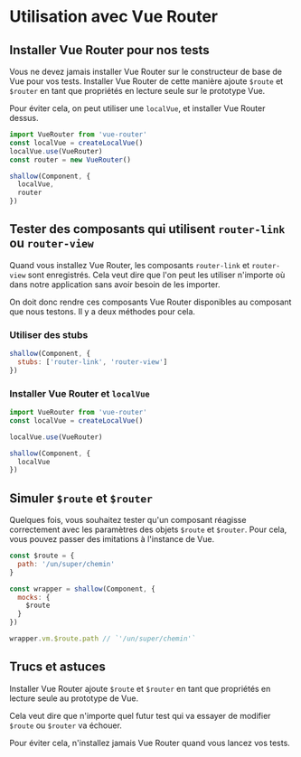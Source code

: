 # Utilisation avec Vue Router

## Installer Vue Router pour nos tests

Vous ne devez jamais installer Vue Router sur le constructeur de base de Vue pour vos tests. Installer Vue Router de cette manière ajoute `$route` et `$router` en tant que propriétés en lecture seule sur le prototype Vue.

Pour éviter cela, on peut utiliser une `localVue`, et installer Vue Router dessus.

```js
import VueRouter from 'vue-router'
const localVue = createLocalVue()
localVue.use(VueRouter)
const router = new VueRouter()

shallow(Component, {
  localVue,
  router
})
```

## Tester des composants qui utilisent `router-link` ou `router-view`

Quand vous installez Vue Router, les composants `router-link` et `router-view` sont enregistrés. Cela veut dire que l'on peut les utiliser n'importe où dans notre application sans avoir besoin de les importer.

On doit donc rendre ces composants Vue Router disponibles au composant que nous testons. Il y a deux méthodes pour cela.

### Utiliser des stubs

```js
shallow(Component, {
  stubs: ['router-link', 'router-view']
})
```

### Installer Vue Router et `localVue`

```js
import VueRouter from 'vue-router'
const localVue = createLocalVue()

localVue.use(VueRouter)

shallow(Component, {
  localVue
})
```

## Simuler `$route` et `$router`

Quelques fois, vous souhaitez tester qu'un composant réagisse correctement avec les paramètres des objets `$route` et `$router`. Pour cela, vous pouvez passer des imitations à l'instance de Vue.

```js
const $route = {
  path: '/un/super/chemin'
}

const wrapper = shallow(Component, {
  mocks: {
    $route
  }
})

wrapper.vm.$route.path // `'/un/super/chemin'`
```

## Trucs et astuces

Installer Vue Router ajoute `$route` et `$router` en tant que propriétés en lecture seule au prototype de Vue.

Cela veut dire que n'importe quel futur test qui va essayer de modifier `$route` ou `$router` va échouer.

Pour éviter cela, n'installez jamais Vue Router quand vous lancez vos tests.

